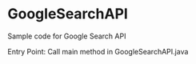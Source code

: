 # GoogleSearchAPI
Sample code for Google Search API

Entry Point:
Call main method in GoogleSearchAPI.java
